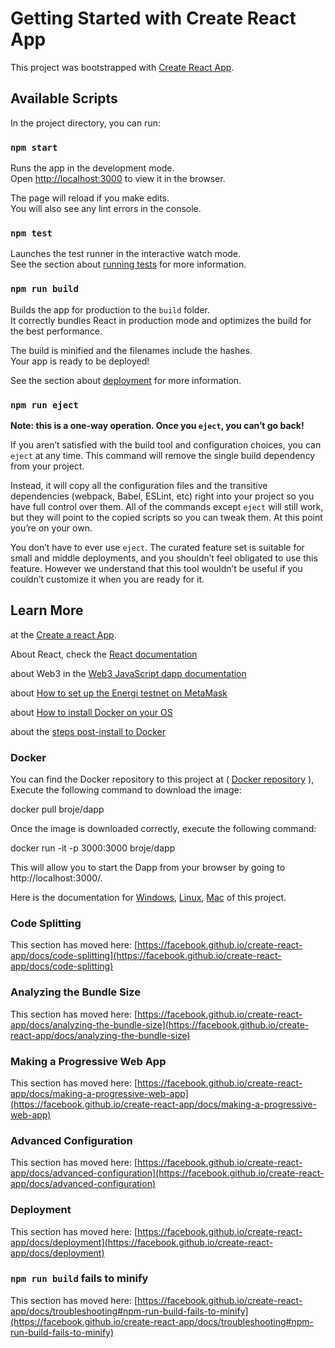 # Getting Started with Create React App

This project was bootstrapped with [Create React App](https://github.com/facebook/create-react-app).

## Available Scripts

In the project directory, you can run:

### `npm start`

Runs the app in the development mode.\
Open [http://localhost:3000](http://localhost:3000) to view it in the browser.

The page will reload if you make edits.\
You will also see any lint errors in the console.

### `npm test`

Launches the test runner in the interactive watch mode.\
See the section about [running tests](https://facebook.github.io/create-react-app/docs/running-tests) for more information.

### `npm run build`

Builds the app for production to the `build` folder.\
It correctly bundles React in production mode and optimizes the build for the best performance.

The build is minified and the filenames include the hashes.\
Your app is ready to be deployed!

See the section about [deployment](https://facebook.github.io/create-react-app/docs/deployment) for more information.

### `npm run eject`

**Note: this is a one-way operation. Once you `eject`, you can’t go back!**

If you aren’t satisfied with the build tool and configuration choices, you can `eject` at any time. This command will remove the single build dependency from your project.

Instead, it will copy all the configuration files and the transitive dependencies (webpack, Babel, ESLint, etc) right into your project so you have full control over them. All of the commands except `eject` will still work, but they will point to the copied scripts so you can tweak them. At this point you’re on your own.

You don’t have to ever use `eject`. The curated feature set is suitable for small and middle deployments, and you shouldn’t feel obligated to use this feature. However we understand that this tool wouldn’t be useful if you couldn’t customize it when you are ready for it.

## Learn More

at the [Create a react App](https://reactjs.org/docs/getting-started.html).

About React, check the [React documentation](https://github.com/facebook/react/)

about Web3 in the [Web3 JavaScript dapp documentation](https://docs.google.com/document/d/12SvvrU0BxqrXBGTSTFE6PjuiITq79OuOEi0zAOR1P5I/edit#heading=h.dv3zeb6n61cv)

about [How to set up the Energi testnet on MetaMask](https://docs.google.com/document/d/1SHJClzgSmZWgQnGAo7XaCxsj7JBzkEbhExkXstbGG5k/edit)

about [How to install Docker on your OS](https://docs.docker.com/engine/install/)


about the [steps post-install to Docker](https://docs.docker.com/engine/install/linux-postinstall/)


### Docker

You can find the Docker repository to this project at ( [Docker repository](https://hub.docker.com/r/broje/dapp) ), Execute the following command to download the image:

docker pull broje/dapp

Once the image is downloaded correctly, execute the following command:

docker run -it -p 3000:3000 broje/dapp

This will allow you to start the Dapp from your browser by going to http://localhost:3000/.

Here is the documentation for [Windows](https://docs.google.com/document/d/19PXZSRFCZG4Z6c9X_MQgZhN2PH45A2K3yWK7QUM6UqM/edit#), [Linux](https://docs.google.com/document/d/13PmFk3SSZxQxjv8nkJVMKadLOfQg01kZEMaMSBFeH8o/edit#), [Mac](https://docs.google.com/document/d/17AVzwlKbc4jALGqkTSuHhz3ki0mEbWNZFX0VcQeSNDA/edit#heading=h.8raylddb6pwm) of this project.


### Code Splitting

This section has moved here: [https://facebook.github.io/create-react-app/docs/code-splitting](https://facebook.github.io/create-react-app/docs/code-splitting)

### Analyzing the Bundle Size

This section has moved here: [https://facebook.github.io/create-react-app/docs/analyzing-the-bundle-size](https://facebook.github.io/create-react-app/docs/analyzing-the-bundle-size)

### Making a Progressive Web App

This section has moved here: [https://facebook.github.io/create-react-app/docs/making-a-progressive-web-app](https://facebook.github.io/create-react-app/docs/making-a-progressive-web-app)

### Advanced Configuration

This section has moved here: [https://facebook.github.io/create-react-app/docs/advanced-configuration](https://facebook.github.io/create-react-app/docs/advanced-configuration)

### Deployment

This section has moved here: [https://facebook.github.io/create-react-app/docs/deployment](https://facebook.github.io/create-react-app/docs/deployment)

### `npm run build` fails to minify

This section has moved here: [https://facebook.github.io/create-react-app/docs/troubleshooting#npm-run-build-fails-to-minify](https://facebook.github.io/create-react-app/docs/troubleshooting#npm-run-build-fails-to-minify)

